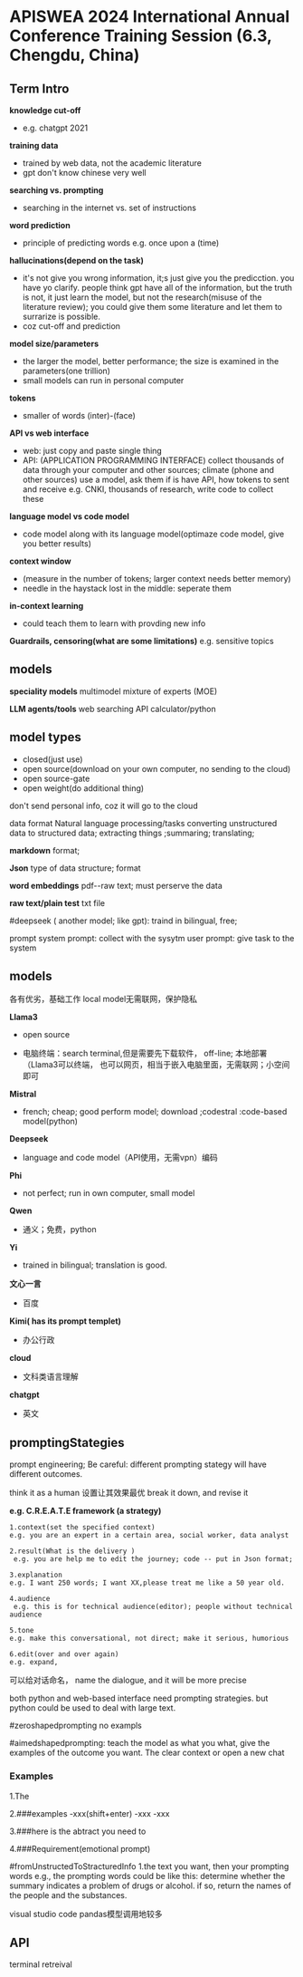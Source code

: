 # APISWEA 2024 International Annual Conference Training Session (6.3, Chengdu, China)
## Term Intro

**knowledge cut-off** 
- e.g. chatgpt 2021

**training data**
- trained by web data, not the academic literature
- gpt don't know chinese very well

**searching vs. prompting**
- searching in the internet  vs. set of instructions

**word prediction**
- principle of predicting words e.g. once upon a (time)

**hallucinations(depend on the task)**
- it's not give you wrong information, it;s just give you the predicction. you have yo clarify. people think gpt have all of the information, but the truth is not, it just learn the model, but not the research(misuse of the literature review); you could give them some literature and let them to surrarize is  possible.
- coz cut-off and prediction

**model size/parameters**
- the larger the model, better performance; the size is examined in the parameters(one trillion)
- small models can run in personal computer

**tokens**
- smaller of words (inter)-(face)

**API vs web interface**
- web: just copy and paste single thing
- API: (APPLICATION PROGRAMMING INTERFACE) collect thousands of data through your computer and other sources; climate (phone and other sources)
use a model, ask them if is have API, how tokens to sent and receive
e.g. CNKI, thousands of research, write code to collect these 

**language model vs code model**
- code model along with its language model(optimaze code model, give you better results)

**context window**
- (measure in the number of tokens; larger context needs better memory)
- needle in the haystack
    lost in the middle: seperate them
    
**in-context learning**
- could teach them to learn with provding new info

**Guardrails, censoring(what are some limitations)**
e.g. sensitive topics

## models
**speciality models**
    multimodel
    mixture of experts (MOE)

**LLM agents/tools**
    web searching
    API
    calculator/python

## model types
- closed(just use)
- open source(download on your own computer, no sending to the cloud)
- open source-gate
- open weight(do additional thing)

don't send personal info, coz it will go to the cloud

data 
format
Natural language processing/tasks
converting unstructured data to structured data; extracting things ;summaring; translating; 

**markdown**
format; 

**Json**
type of data structure; format

**word embeddings**
pdf--raw text; must perserve the data

**raw text/plain test**
txt file


#deepseek ( another model; like gpt): traind in bilingual, free; 

prompt
system prompt: collect with the sysytm
user prompt: give task to the system


## models

各有优劣，基础工作
local model无需联网，保护隐私

**Llama3**
- open source

- 电脑终端：search terminal,但是需要先下载软件， off-line; 本地部署（Llama3可以终端， 也可以网页，相当于嵌入电脑里面，无需联网；小空间即可

**Mistral**
- french; cheap; good perform model; download
;codestral :code-based model(python)

**Deepseek**
- language and code model（API使用，无需vpn）编码

**Phi**
- not perfect; run in own computer, small model

**Qwen**
- 通义；免费，python

**Yi**
- trained in bilingual; translation is good.

**文心一言**
- 百度

**Kimi( has its prompt templet)**
- 办公行政

**cloud**
- 文科类语言理解

**chatgpt**
- 英文

## promptingStategies
prompt engineering; 
Be careful: different prompting stategy will have different outcomes.

think it as a human
设置让其效果最优
break it down, and revise it 

**e.g. C.R.E.A.T.E framework (a strategy)**
     
    1.context(set the specified context)
    e.g. you are an expert in a certain area, social worker, data analyst
    
    2.result(What is the delivery )
     e.g. you are help me to edit the journey; code -- put in Json format; 
     
    3.explanation
    e.g. I want 250 words; I want XX,please treat me like a 50 year old.
    
    4.audience
     e.g. this is for technical audience(editor); people without technical audience
     
    5.tone
    e.g. make this conversational, not direct; make it serious, humorious
    
    6.edit(over and over again)
    e.g. expand, 

可以给对话命名， name the dialogue, and it will be more precise

both python and web-based interface need prompting strategies. but python could be used to deal with large text.


#zeroshapedprompting
no exampls

#aimedshapedprompting: teach the model as what you what, give the examples of the outcome you want. The 
clear context or open a new chat

### Examples
1.The 

2.###examples
-xxx(shift+enter)
-xxx
-xxx

3.###here is the abtract you need to 

4.###Requirement(emotional prompt)


#fromUnstructedToStracturedInfo
1.the text you want, then your prompting words
e.g., the prompting words could be like this: determine whether the summary indicates a problem of drugs or alcohol. if so, return the names of the people and the substances.

visual studio code
pandas模型调用地较多


## API
terminal
retreival 













